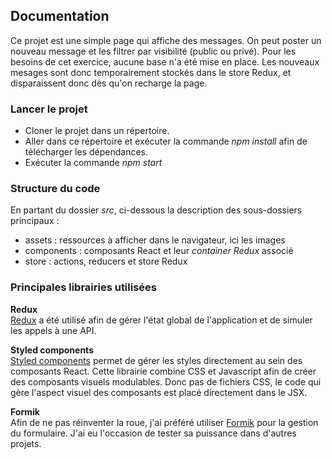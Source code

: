 ## Documentation
Ce projet est une simple page qui affiche des messages. On peut poster un nouveau message et les filtrer par visibilité (public ou privé). Pour les besoins de cet exercice, aucune base n'a été mise en place. Les nouveaux mesages sont donc temporairement stockés dans le store Redux, et disparaissent donc dès qu'on recharge la page.

### Lancer le projet

- Cloner le projet dans un répertoire.
- Aller dans ce répertoire et exécuter la commande *npm install* afin de télécharger les dépendances.
- Exécuter la commande *npm start*

### Structure du code
En partant du dossier *src*, ci-dessous la description des sous-dossiers principaux :
- assets : ressources à afficher dans le navigateur, ici les images
- components : composants React et leur *container Redux* associé
- store : actions, reducers et store Redux

### Principales librairies utilisées

**Redux**  
[Redux](https://redux.js.org/) a été utilisé afin de gérer l'état global de l'application et de simuler les appels à une API.

**Styled components**  
[Styled components](https://www.styled-components.com/) permet de gérer les styles directement au sein des composants React. Cette librairie combine CSS et Javascript afin de créer des composants visuels modulables. Donc pas de fichiers CSS, le code qui gère l'aspect visuel des composants est placé directement dans le JSX.

**Formik**  
Afin de ne pas réinventer la roue, j'ai préféré utiliser [Formik](https://jaredpalmer.com/formik/) pour la gestion du formulaire. J'ai eu l'occasion de tester sa puissance dans d'autres projets.
